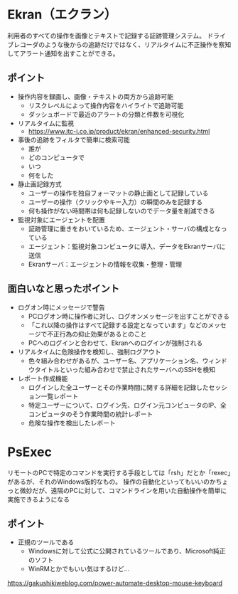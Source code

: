 # Ekran（エクラン）
利用者のすべての操作を画像とテキストで記録する証跡管理システム。
ドライブレコーダのような後からの追跡だけではなく、リアルタイムに不正操作を察知してアラート通知を出すことができる。

## ポイント
- 操作内容を録画し、画像・テキストの両方から追跡可能
    - リスクレベルによって操作内容をハイライトで追跡可能
    - ダッシュボードで最近のアラートの分類と件数を可視化
- リアルタイムに監視
    - https://www.jtc-i.co.jp/product/ekran/enhanced-security.html
- 事後の追跡をフィルタで簡単に検索可能
    - 誰が
    - どのコンピュータで
    - いつ
    - 何をした
- 静止画記録方式
    - ユーザーの操作を独自フォーマットの静止画として記録している
    - ユーザーの操作（クリックやキー入力）の瞬間のみを記録する
    - 何も操作がない時間帯は何も記録しないのでデータ量を削減できる
- 監視対象にエージェントを配置
    - 証跡管理に重きをおいているため、エージェント・サーバの構成となっている
    - エージェント：監視対象コンピュータに導入、データをEkranサーバに送信
    - Ekranサーバ：エージェントの情報を収集・整理・管理
## 面白いなと思ったポイント
- ログオン時にメッセージで警告
    - PCログオン時に操作者に対し、ログオンメッセージを出すことができる
    - 「これ以降の操作はすべて記録する設定となっています」などのメッセージで不正行為の抑止効果があるとのこと
    - PCへのログインと合わせて、Ekranへのログインが強制される
- リアルタイムに危険操作を検知し、強制ログアウト
    - 色々組み合わせがあるが、ユーザー名、アプリケーション名、ウィンドウタイトルといった組み合わせで禁止されたサーバへのSSHを検知
- レポート作成機能
    - ログインした全ユーザーとその作業時間に関する詳細を記録したセッション一覧レポート
    - 特定ユーザーについて、ログイン先、ログイン元コンピュータのIP、全コンピュータのそう作業時間の統計レポート
    - 危険な操作を検出したレポート




# PsExec
リモートのPCで特定のコマンドを実行する手段としては「rsh」だとか「rexec」があるが、それのWindows版的なもの。
操作の自動化といってもいいのかちょっと微妙だが、遠隔のPCに対して、コマンドラインを用いた自動操作を簡単に実施できるようになる

## ポイント
- 正規のツールである
    - Windowsに対して公式に公開されているツールであり、Microsoft純正のソフト
    - WinRMとかでもいい気はするけど...

https://gakushikiweblog.com/power-automate-desktop-mouse-keyboard


